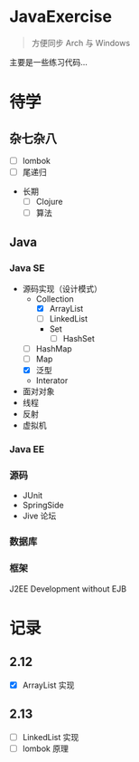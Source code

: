 
# JavaExercise
> 方便同步 Arch 与 Windows 

主要是一些练习代码...

# 待学  
## 杂七杂八
- [ ] lombok
- [ ] 尾递归
- 长期
    - [ ] Clojure
    - [ ] 算法

## Java
### Java SE
- 源码实现（设计模式）  
    - Collection
        - [x] ArrayList
        - [ ] LinkedList
        - Set
            - [ ] HashSet 
    - [ ] HashMap
    - [ ] Map
    - [x] 泛型
    - Interator
- 面对对象 
- 线程
- 反射
- 虚拟机

### Java EE

### 源码
- JUnit
- SpringSide
- Jive 论坛

### 数据库

### 框架
J2EE Development without EJB

# 记录
## 2.12
- [x] ArrayList 实现
## 2.13
- [ ] LinkedList 实现
- [ ] lombok 原理